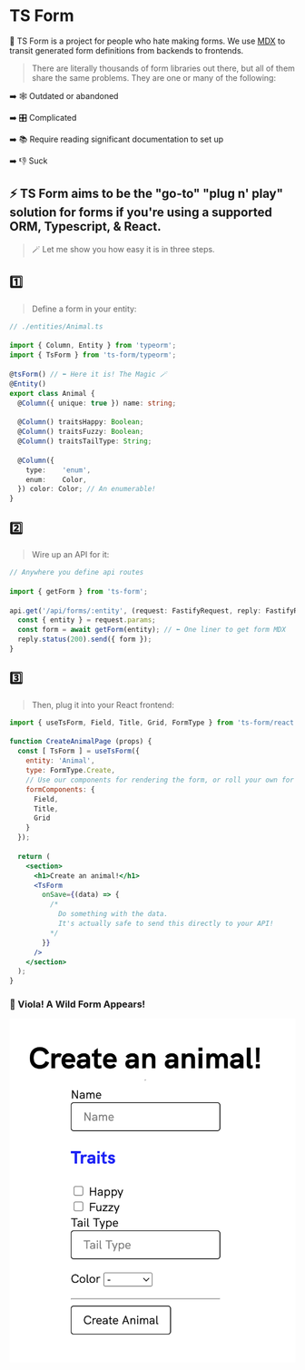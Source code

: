 # TS Form
👋 TS Form is a project for people who hate making forms. We use [MDX](https://mdxjs.com/) to transit generated form definitions from backends to frontends.

> There are literally thousands of form libraries out there, but all of them share the same problems. They are one or many of the following:

➡️ 🕸 Outdated or abandoned

➡️ 🎛 Complicated

➡️ 📚 Require reading significant documentation to set up

➡️ 👎 Suck


## ⚡️ TS Form aims to be the "go-to" "plug n' play" solution for forms if you're using a supported ORM, Typescript, & React.

> 🪄 Let me show you how easy it is in three steps.

## 1️⃣
> Define a form in your entity:

```ts
// ./entities/Animal.ts

import { Column, Entity } from 'typeorm';
import { TsForm } from 'ts-form/typeorm';

@tsForm() // ⬅️ Here it is! The Magic 🪄
@Entity()
export class Animal {
  @Column({ unique: true }) name: string;

  @Column() traitsHappy: Boolean;
  @Column() traitsFuzzy: Boolean;
  @Column() traitsTailType: String;

  @Column({
    type:    'enum',
    enum:    Color,
  }) color: Color; // An enumerable!
}
```

## 2️⃣

> Wire up an API for it:

```ts
// Anywhere you define api routes

import { getForm } from 'ts-form';

api.get('/api/forms/:entity', (request: FastifyRequest, reply: FastifyReply) => {
  const { entity } = request.params;
  const form = await getForm(entity); // ⬅️ One liner to get form MDX
  reply.status(200).send({ form });
}
```

## 3️⃣

> Then, plug it into your React frontend:

```jsx
import { useTsForm, Field, Title, Grid, FormType } from 'ts-form/react';

function CreateAnimalPage (props) {
  const [ TsForm ] = useTsForm({
    entity: 'Animal',
    type: FormType.Create,
    // Use our components for rendering the form, or roll your own for customizability!
    formComponents: {
      Field,
      Title,
      Grid
    }
  });

  return (
    <section>
      <h1>Create an animal!</h1>
      <TsForm
        onSave={(data) => {
          /*
            Do something with the data.
            It's actually safe to send this directly to your API!
          */
        }}
      />
    </section>
  );
}
```

### 🎉 Viola! A Wild Form Appears!

![](https://github.com/James1x0/ts-form/blob/main/example.png?raw=true)

